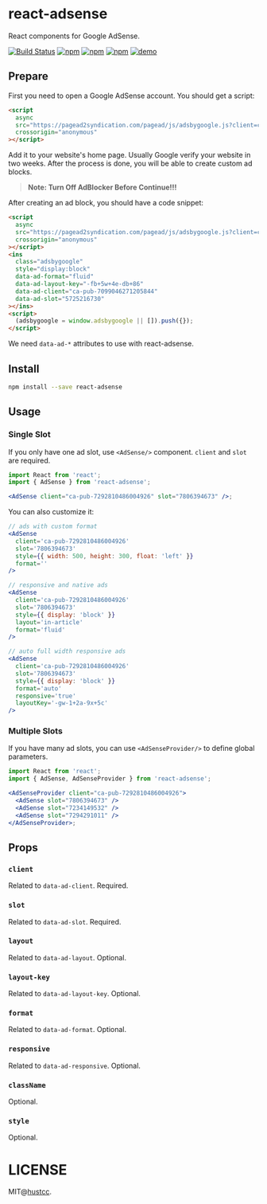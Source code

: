# react-adsense

React components for Google AdSense.

[![Build Status](https://travis-ci.org/hustcc/react-adsense.svg?branch=master)](https://travis-ci.org/hustcc/react-adsense)
[![npm](https://img.shields.io/npm/v/react-adsense.svg)](https://www.npmjs.com/package/react-adsense)
[![npm](https://img.shields.io/npm/dm/react-adsense.svg)](https://www.npmjs.com/package/react-adsense)
[![npm](https://img.shields.io/npm/l/react-adsense.svg)](https://www.npmjs.com/package/react-adsense)
[![demo](https://img.shields.io/badge/LiveDemo-ClickHere-ff69b4.svg)](http://git.hust.cc/react-adsense/)

## Prepare

First you need to open a Google AdSense account. You should get a script:

```html
<script
  async
  src="https://pagead2syndication.com/pagead/js/adsbygoogle.js?client=ca-pub-7292810486004926"
  crossorigin="anonymous"
></script>
```

Add it to your website's home page. Usually Google verify your website in two weeks. After the process is done, you will be able to create custom ad blocks.

> **Note: Turn Off AdBlocker Before Continue!!!**

After creating an ad block, you should have a code snippet:

```html
<script
  async
  src="https://pagead2syndication.com/pagead/js/adsbygoogle.js?client=ca-pub-7099046271205844"
  crossorigin="anonymous"
></script>
<ins
  class="adsbygoogle"
  style="display:block"
  data-ad-format="fluid"
  data-ad-layout-key="-fb+5w+4e-db+86"
  data-ad-client="ca-pub-7099046271205844"
  data-ad-slot="5725216730"
></ins>
<script>
  (adsbygoogle = window.adsbygoogle || []).push({});
</script>
```

We need `data-ad-*` attributes to use with react-adsense.

## Install

```bash
npm install --save react-adsense
```

## Usage

### Single Slot

If you only have one ad slot, use `<AdSense/>` component. `client` and `slot` are required.

```jsx
import React from 'react';
import { AdSense } from 'react-adsense';

<AdSense client="ca-pub-7292810486004926" slot="7806394673" />;
```

You can also customize it:

```jsx
// ads with custom format
<AdSense
  client='ca-pub-7292810486004926'
  slot='7806394673'
  style={{ width: 500, height: 300, float: 'left' }}
  format=''
/>

// responsive and native ads
<AdSense
  client='ca-pub-7292810486004926'
  slot='7806394673'
  style={{ display: 'block' }}
  layout='in-article'
  format='fluid'
/>

// auto full width responsive ads
<AdSense
  client='ca-pub-7292810486004926'
  slot='7806394673'
  style={{ display: 'block' }}
  format='auto'
  responsive='true'
  layoutKey='-gw-1+2a-9x+5c'
/>
```

### Multiple Slots

If you have many ad slots, you can use `<AdSenseProvider/>` to define global parameters.

```jsx
import React from 'react';
import { AdSense, AdSenseProvider } from 'react-adsense';

<AdSenseProvider client="ca-pub-7292810486004926">
  <AdSense slot="7806394673" />
  <AdSense slot="7234149532" />
  <AdSense slot="7294291011" />
</AdSenseProvider>;
```

## Props

### `client`

Related to `data-ad-client`. Required.

### `slot`

Related to `data-ad-slot`. Required.

### `layout`

Related to `data-ad-layout`. Optional.

### `layout-key`

Related to `data-ad-layout-key`. Optional.

### `format`

Related to `data-ad-format`. Optional.

### `responsive`

Related to `data-ad-responsive`. Optional.

### `className`

Optional.

### `style`

Optional.

# LICENSE

MIT@[hustcc](https://github.com/hustcc).
